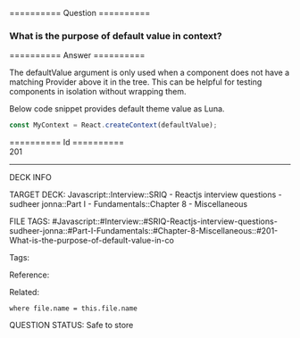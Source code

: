 ========== Question ==========  

### What is the purpose of default value in context?  

========== Answer ==========  

The defaultValue argument is only used when a component does not have a matching Provider above it in the tree. This can be helpful for testing components in isolation without wrapping them.

Below code snippet provides default theme value as Luna.

```javascript
const MyContext = React.createContext(defaultValue);
```

========== Id ==========  
201

---

DECK INFO

TARGET DECK: Javascript::Interview::SRIQ - Reactjs interview questions - sudheer jonna::Part I - Fundamentals::Chapter 8 - Miscellaneous

FILE TAGS: #Javascript::#Interview::#SRIQ-Reactjs-interview-questions-sudheer-jonna::#Part-I-Fundamentals::#Chapter-8-Miscellaneous::#201-What-is-the-purpose-of-default-value-in-co

Tags:

Reference:

Related:

```dataview
where file.name = this.file.name
```

QUESTION STATUS: Safe to store
